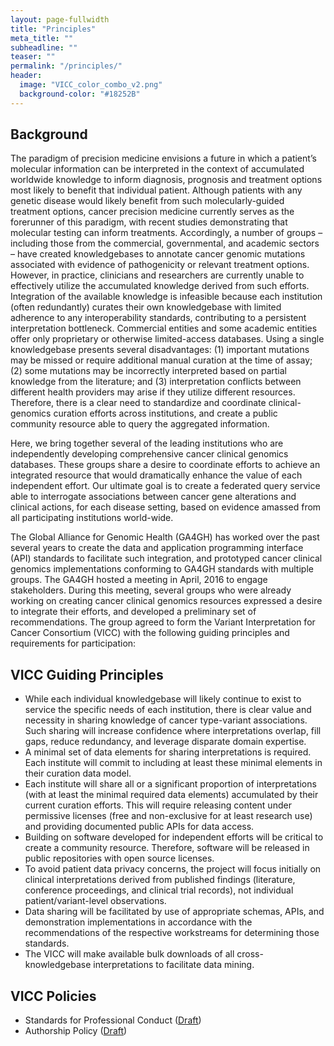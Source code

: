 ```yaml
---
layout: page-fullwidth
title: "Principles"
meta_title: ""
subheadline: ""
teaser: ""
permalink: "/principles/"
header:
  image: "VICC_color_combo_v2.png"
  background-color: "#18252B"
---
```


## Background

The paradigm of precision medicine envisions a future in which a patient’s molecular information can be interpreted in the context of accumulated worldwide knowledge to inform diagnosis, prognosis and treatment options most likely to benefit that individual patient. Although patients with any genetic disease would likely benefit from such molecularly-guided treatment options, cancer precision medicine currently serves as the forerunner of this paradigm, with recent studies demonstrating that molecular testing can inform treatments. Accordingly, a number of groups – including those from the commercial, governmental, and academic sectors – have created knowledgebases to annotate cancer genomic mutations associated with evidence of pathogenicity or relevant treatment options. However, in practice, clinicians and researchers are currently unable to effectively utilize the accumulated knowledge derived from such efforts. Integration of the available knowledge is infeasible because each institution (often redundantly) curates their own knowledgebase with limited adherence to any interoperability standards, contributing to a persistent interpretation bottleneck. Commercial entities and some academic entities offer only proprietary or otherwise limited-access databases. Using a single knowledgebase presents several disadvantages: (1) important mutations may be missed or require additional manual curation at the time of assay; (2) some mutations may be incorrectly interpreted based on partial knowledge from the literature; and (3) interpretation conflicts between different health providers may arise if they utilize different resources. Therefore, there is a clear need to standardize and coordinate clinical-genomics curation efforts across institutions, and create a public community resource able to query the aggregated information. 

Here, we bring together several of the leading institutions who are independently developing comprehensive cancer clinical genomics databases. These groups share a desire to coordinate efforts to achieve an integrated resource that would dramatically enhance the value of each independent effort. Our ultimate goal is to create a federated query service able to interrogate associations between cancer gene alterations and clinical actions, for each disease setting, based on evidence amassed from all participating institutions world-wide.

The Global Alliance for Genomic Health (GA4GH) has worked over the past several years to create the data and application programming interface (API) standards to facilitate such integration, and prototyped cancer clinical genomics implementations conforming to GA4GH standards with multiple groups. The GA4GH hosted a meeting in April, 2016 to engage stakeholders. During this meeting, several groups who were already working on creating cancer clinical genomics resources expressed a desire to integrate their efforts, and developed a preliminary set of recommendations. The group agreed to form the Variant Interpretation for Cancer Consortium (VICC) with the following guiding principles and requirements for participation:

## VICC Guiding Principles

- While each individual knowledgebase will likely continue to exist to service the specific needs of each institution, there is clear value and necessity in sharing knowledge of cancer type-variant associations. Such sharing will increase confidence where interpretations overlap, fill gaps, reduce redundancy, and leverage disparate domain expertise.
- A minimal set of data elements for sharing interpretations is required. Each institute will commit to including at least these minimal elements in their curation data model.
- Each institute will share all or a significant proportion of interpretations (with at least the minimal required data elements) accumulated by their current curation efforts. This will require releasing content under permissive licenses (free and non-exclusive for at least research use) and providing documented public APIs for data access.
- Building on software developed for independent efforts will be critical to create a community resource. Therefore, software will be released in public repositories with open source licenses.
- To avoid patient data privacy concerns, the project will focus initially on clinical interpretations derived from published findings (literature, conference proceedings, and clinical trial records), not individual patient/variant-level observations.
- Data sharing will be facilitated by use of appropriate schemas, APIs, and demonstration implementations in accordance with the recommendations of the respective workstreams for determining those standards.
- The VICC will make available bulk downloads of all cross-knowledgebase interpretations to facilitate data mining.

## VICC Policies

* Standards for Professional Conduct ([Draft](https://docs.google.com/document/d/1ZOFUKQ-ZSuy4-L9WXtsNDAte4oN4WosGxxHnzoaYmyo/edit))
* Authorship Policy ([Draft](https://docs.google.com/document/d/18kEfDq982js2N7kAxyaQv3OW9ZUaQTY9Lh4bHjtCbps/edit))
